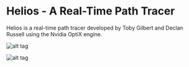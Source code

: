 Helios - A Real-Time Path Tracer
===================
Helios is a real-time path tracer developed by Toby Gilbert and Declan Russell using the Nvidia OptiX engine.

![alt tag](https://raw.github.com/TobyGilbert/Helios/master/images/0001.png)

![alt tag](https://raw.github.com/TobyGilbert/Helios/master/images/0002.png)
